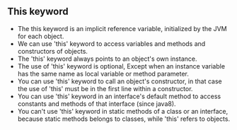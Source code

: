 ## This keyword

- The this keyword is an implicit reference variable, initialized by the JVM for each object.<br/>
- We can use 'this' keyword to access variables and methods and constructors of objects.<br/>
- The 'this' keyword always points to an object's own instance.<br/>
- The use of 'this' keyword is optional, Except when an instance variable has the same name as local variable or method parameter.<br/>
- You can use 'this' keyword to call an object's constructor, in that case the use of 'this' must be in the first line within a constructor.<br/>
- You can use 'this' keyword in an interface's default method to access constants and methods of that interface (since java8).<br/>
- You can't use 'this' keyword in static methods of a class or an interface, because static methods belongs to classes, while 'this' refers to objects.<br/>

